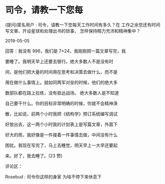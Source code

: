 # 司令，请教一下您每

(提问)匿名用户 : 司令，请教一下您每天工作时间有多久？在 工作之余您还有时间写文章、开设星球和处理出书的琐事， 怎样保持精力充沛和精神集中？

2019-05-05

回答：我没有 996，我们是 7×24，我刚刚把一篇文章写完，我

要睡了。我明天早上还要去银行。绝大多数人不是没有时

间，是他们把大量的时间用在思考和决策去做什么，而不是

用在做什么事情上。就如同两军对垒的时候，他们的绝大多

数部队都在路上拉练，没有抵达战场。 绝大多数人是不知道

自己要干什么。你的目标非常明确的时候，你就不会精神涣

散，比如说，前两个小时我把《结构学》预订系统编写调试

好放出去，这一两个小时我的计划表上是写篇文章，外面下

好大的雨，我好像是一件接着一件事情去做，中间没有什么

困扰。我现在写完了，马上去睡觉，明天早上一大早还要起

来。好了，我去睡了。(23 赞)

评论区：

Rosebud : 司令你这样的身家 为啥不停下来休息下